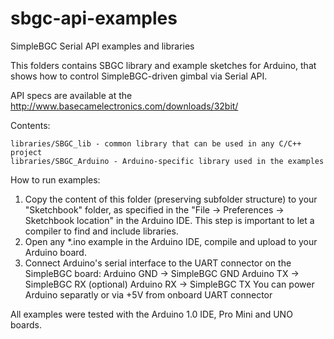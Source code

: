 # sbgc-api-examples
SimpleBGC Serial API examples and libraries

This folders contains SBGC library and example sketches for Arduino, 
that shows how to control SimpleBGC-driven gimbal via Serial API.

API specs are available at the http://www.basecamelectronics.com/downloads/32bit/


Contents:

	libraries/SBGC_lib - common library that can be used in any C/C++ project
	libraries/SBGC_Arduino - Arduino-specific library used in the examples


How to run examples:

1. Copy the content of this folder (preserving subfolder structure) to your "Sketchbook" folder, 
	 as specified in the "File -> Preferences -> Sketchbook location" in the Arduino IDE.
	 This step is important to let a compiler to find and include libraries.
2. Open any *.ino example in the Arduino IDE, compile and upload to your Arduino board.
3. Connect Arduino's serial interface to the UART connector on the SimpleBGC board:
    Arduino GND -> SimpleBGC GND
    Arduino TX -> SimpleBGC RX (optional)
    Arduino RX -> SimpleBGC TX
    You can power Arduino separatly or via +5V from onboard UART connector


All examples were tested with the Arduino 1.0 IDE, Pro Mini and UNO boards.